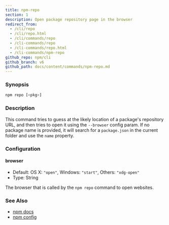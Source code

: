 ```yaml
---
title: npm-repo
section: 1
description: Open package repository page in the browser
redirect_from:
  - /cli/repo
  - /cli/repo.html
  - /cli/commands/repo
  - /cli-commands/repo
  - /cli-commands/repo.html
  - /cli-commands/npm-repo
github_repo: npm/cli
github_branch: v6
github_path: docs/content/commands/npm-repo.md
---
```


### Synopsis

```bash
npm repo [<pkg>]
```

### Description

This command tries to guess at the likely location of a package's
repository URL, and then tries to open it using the `--browser`
config param. If no package name is provided, it will search for
a `package.json` in the current folder and use the `name` property.

### Configuration

#### browser

* Default: OS X: `"open"`, Windows: `"start"`, Others: `"xdg-open"`
* Type: String

The browser that is called by the `npm repo` command to open websites.

### See Also

* [npm docs](/cli/v6/commands/npm-docs)
* [npm config](/cli/v6/commands/npm-config)
